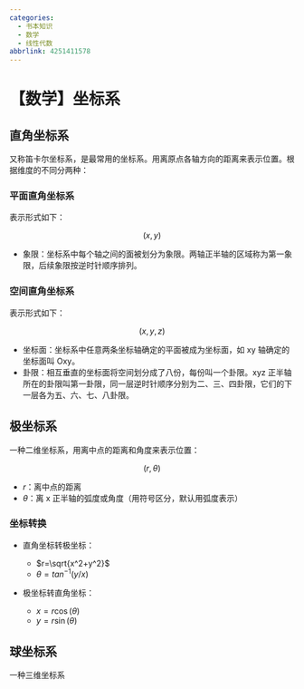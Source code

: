 ```yaml
---
categories:
  - 书本知识
  - 数学
  - 线性代数
abbrlink: 4251411578
---
```

# 【数学】坐标系

## 直角坐标系

又称笛卡尔坐标系，是最常用的坐标系。用离原点各轴方向的距离来表示位置。根据维度的不同分两种：

### 平面直角坐标系

表示形式如下：

$$(x,y)$$

- 象限：坐标系中每个轴之间的面被划分为象限。两轴正半轴的区域称为第一象限，后续象限按逆时针顺序排列。

### 空间直角坐标系

表示形式如下：

$$(x,y,z)$$

- 坐标面：坐标系中任意两条坐标轴确定的平面被成为坐标面，如 xy 轴确定的坐标面叫 Oxy。
- 卦限：相互垂直的坐标面将空间划分成了八份，每份叫一个卦限。xyz 正半轴所在的卦限叫第一卦限，同一层逆时针顺序分别为二、三、四卦限，它们的下一层各为五、六、七、八卦限。

## 极坐标系

一种二维坐标系，用离中点的距离和角度来表示位置：

$$(r,\theta)$$

- $r$：离中点的距离
- $\theta$：离 x 正半轴的弧度或角度（用符号区分，默认用弧度表示）

### 坐标转换

- 直角坐标转极坐标：

  - $r=\sqrt{x^2+y^2}$
  - $\theta=tan^{-1}(y/x)$

- 极坐标转直角坐标：

  - $x = r\cos(\theta)$
  - $y = r\sin(\theta)$

## 球坐标系

一种三维坐标系
